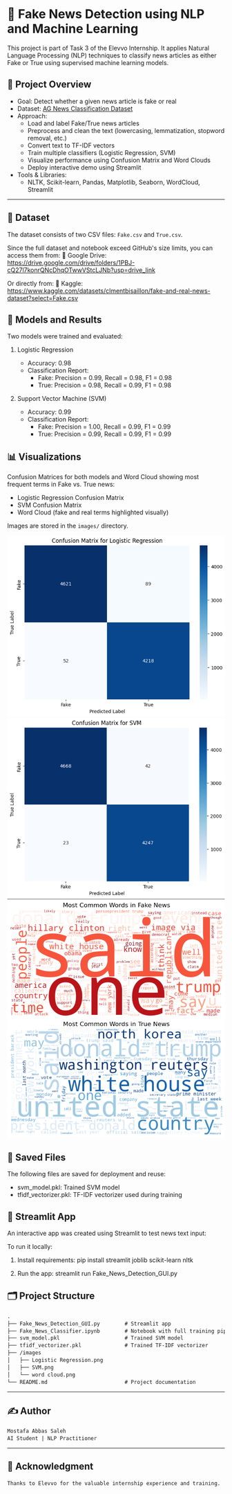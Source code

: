 # 📰 Fake News Detection using NLP and Machine Learning


This project is part of Task 3 of the Elevvo Internship.
It applies Natural Language Processing (NLP) techniques to classify news articles as either Fake or True using supervised machine learning models.



## 🚀 Project Overview


- Goal: Detect whether a given news article is fake or real
- Dataset: [AG News Classification Dataset](https://www.kaggle.com/datasets/amananandrai/ag-news-classification-dataset)
- Approach: 
    - Load and label Fake/True news articles
    - Preprocess and clean the text (lowercasing, lemmatization, stopword removal, etc.)
    - Convert text to TF-IDF vectors
    - Train multiple classifiers (Logistic Regression, SVM)
    - Visualize performance using Confusion Matrix and Word Clouds
    - Deploy interactive demo using Streamlit
- Tools & Libraries: 
    - NLTK, Scikit-learn, Pandas, Matplotlib, Seaborn, WordCloud, Streamlit


---

## 📁 Dataset


The dataset consists of two CSV files: `Fake.csv` and `True.csv`.

Since the full dataset and notebook exceed GitHub's size limits, you can access them from:
🔗 Google Drive: 
https://drive.google.com/drive/folders/1PBJ-cQ27l7konrQNcDhqOTwwVStcLJNb?usp=drive_link

Or directly from:
🔗 Kaggle: 
https://www.kaggle.com/datasets/clmentbisaillon/fake-and-real-news-dataset?select=Fake.csv



## 🧠 Models and Results


Two models were trained and evaluated:

1. Logistic Regression
   - Accuracy: 0.98
   - Classification Report:
     - Fake: Precision = 0.99, Recall = 0.98, F1 = 0.98
     - True: Precision = 0.98, Recall = 0.99, F1 = 0.98

2. Support Vector Machine (SVM)
   - Accuracy: 0.99
   - Classification Report:
     - Fake: Precision = 1.00, Recall = 0.99, F1 = 0.99
     - True: Precision = 0.99, Recall = 0.99, F1 = 0.99



## 📊 Visualizations


Confusion Matrices for both models and Word Cloud showing most frequent terms in Fake vs. True news:

- Logistic Regression Confusion Matrix
- SVM Confusion Matrix
- Word Cloud (fake and real terms highlighted visually)

Images are stored in the `images/` directory.


![Logistic Regression](images/Logistic%20Regression.png)  
![SVM](images/SVM.png)  
![Word Cloud](images/word%20cloud.png)



## 💾 Saved Files

The following files are saved for deployment and reuse:

- svm_model.pkl: Trained SVM model
- tfidf_vectorizer.pkl: TF-IDF vectorizer used during training




## 🧪 Streamlit App


An interactive app was created using Streamlit to test news text input:

To run it locally:
1. Install requirements:
   pip install streamlit joblib scikit-learn nltk

2. Run the app:
   streamlit run Fake_News_Detection_GUI.py




## 🗂️ Project Structure

```markdown
.
├── Fake_News_Detection_GUI.py        # Streamlit app
├── Fake_News_Classifier.ipynb        # Notebook with full training pipeline
├── svm_model.pkl                     # Trained SVM model
├── tfidf_vectorizer.pkl              # Trained TF-IDF vectorizer
├── /images
│   ├── Logistic Regression.png
│   ├── SVM.png
│   └── word cloud.png
└── README.md                         # Project documentation
```

---

## ✍️ Author

```markdown
Mostafa Abbas Saleh  
AI Student | NLP Practitioner
```

---

## 🙏 Acknowledgment

```markdown
Thanks to Elevvo for the valuable internship experience and training.
```
